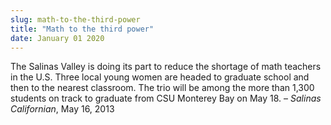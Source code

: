 ```yaml
---
slug: math-to-the-third-power
title: "Math to the third power"
date: January 01 2020
---
```


<p>The Salinas Valley is doing its part to reduce the shortage of math teachers in the U.S. Three local young women are headed to graduate school and then to the nearest classroom. The trio will be among the more than 1,300 students on track to graduate from CSU Monterey Bay on May 18. – <em>Salinas Californian</em>, May 16, 2013  
</p>
